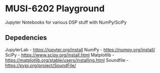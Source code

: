 # MUSI-6202 Playground
Jupyter Notebooks for various DSP stuff with NumPy/SciPy

## Depedencies
JupyterLab - https://jupyter.org/install
NumPy - https://numpy.org/install/
SciPy - https://www.scipy.org/install.html
Matplotlib - https://matplotlib.org/stable/users/installing.html
Soundfile - https://pypi.org/project/SoundFile/

